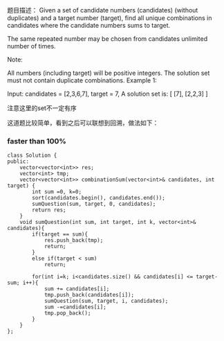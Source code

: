 题目描述：
Given a set of candidate numbers (candidates) (without duplicates) and a target number (target), find all unique combinations in candidates where the candidate numbers sums to target.

The same repeated number may be chosen from candidates unlimited number of times.

Note:

All numbers (including target) will be positive integers.
The solution set must not contain duplicate combinations.
Example 1:

Input: candidates = [2,3,6,7], target = 7,
A solution set is:
[
  [7],
  [2,2,3]
]

注意这里的set不一定有序

这道题比较简单，看到之后可以联想到回溯，做法如下：
### faster than 100%
```
class Solution {
public:
    vector<vector<int>> res;
    vector<int> tmp;
    vector<vector<int>> combinationSum(vector<int>& candidates, int target) {
        int sum =0, k=0;
        sort(candidates.begin(), candidates.end());
        sumQuestion(sum, target, 0, candidates);
        return res;
    }
    void sumQuestion(int sum, int target, int k, vector<int>& candidates){
        if(target == sum){
            res.push_back(tmp);
            return;
        }
        else if(target < sum)
            return;
        
        for(int i=k; i<candidates.size() && candidates[i] <= target-sum; i++){
            sum += candidates[i];
            tmp.push_back(candidates[i]);
            sumQuestion(sum, target, i, candidates);
            sum -=candidates[i];
            tmp.pop_back();
        }
    }
};
```
